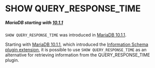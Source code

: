 # SHOW QUERY_RESPONSE_TIME

##### MariaDB starting with [10.1.1](/kb/en/mariadb-1011-release-notes/)

`SHOW QUERY_RESPONSE_TIME` was introduced in [MariaDB 10.1.1](/kb/en/mariadb-1011-release-notes/).

Starting with [MariaDB 10.1.1](/kb/en/mariadb-1011-release-notes/), which introduced the [Information Schema plugin extension](/kb/en/information-schema-plugins-show-and-flush-statements/), it is possible to use `SHOW QUERY_RESPONSE_TIME` as an alternative for retrieving information from the <a undefined>QUERY_RESPONSE_TIME</a> plugin.